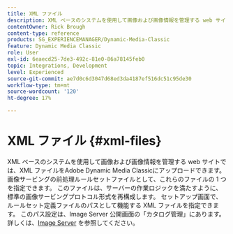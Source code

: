 ```yaml
---
title: XML ファイル
description: XML ベースのシステムを使用して画像および画像情報を管理する web サイトでは、XML ファイルをAdobe Dynamic Media Classicにアップロードできます。 XML ファイルの詳細を説明します。
contentOwner: Rick Brough
content-type: reference
products: SG_EXPERIENCEMANAGER/Dynamic-Media-Classic
feature: Dynamic Media Classic
role: User
exl-id: 6eaecd25-7de3-492c-81e0-86a78145feb0
topic: Integrations, Development
level: Experienced
source-git-commit: ae7d0c6d3047d68ed3da4187ef516dc51c95de30
workflow-type: tm+mt
source-wordcount: '120'
ht-degree: 17%

---
```


# XML ファイル {#xml-files}

XML ベースのシステムを使用して画像および画像情報を管理する web サイトでは、XML ファイルをAdobe Dynamic Media Classicにアップロードできます。 画像サービングの前処理ルールセットファイルとして、これらのファイルの 1 つを指定できます。 このファイルは、サーバーの作業ロジックを満たすように、標準の画像サービングプロトコル形式を再構成します。 セットアップ画面で、ルールセット定義ファイルのパスとして機能する XML ファイルを指定できます。 このパス設定は、Image Server 公開画面の「カタログ管理」にあります。詳しくは、[Image Server](publish-setup.md#image_server) を参照してください。
